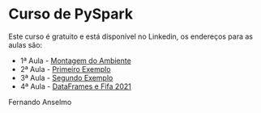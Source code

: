 # Curso de PySpark

Este curso é gratuito e está disponível no Linkedin, os endereços para as aulas são:

<ul>
    <li>1ª Aula - <a href="https://www.linkedin.com/pulse/pyspark-preparando-o-ambiente-fernando-anselmo/?trackingId=Bi4alOV%2BSbC8FWS0snEXYQ%3D%3D">Montagem do Ambiente</a>
    <li>2ª Aula - <a href="https://www.linkedin.com/pulse/pyspark-primeiro-exemplo-fernando-anselmo/?trackingId=49k6TPSETAm%2FD1AD80GTmg%3D%3D">Primeiro Exemplo</a>
    <li>3ª Aula - <a href="https://www.linkedin.com/pulse/pyspark-contar-palavras-fernando-anselmo/?published=t">Segundo Exemplo</a>
    <li>4ª Aula - <a href="https://www.linkedin.com/pulse/pyspark-dataframe-e-fifa-2021-fernando-anselmo/">DataFrames e Fifa 2021</a>
</ul>        

Fernando Anselmo
